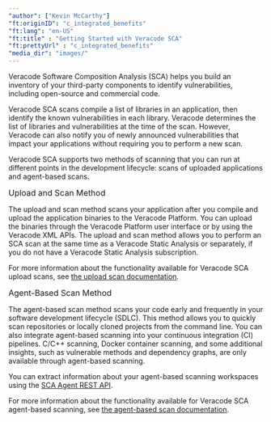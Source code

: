 ```yaml
---
"author": ["Kevin McCarthy"]
"ft:originID": "c_integrated_benefits"
"ft:lang": "en-US"
"ft:title" : "Getting Started with Veracode SCA"
"ft:prettyUrl" : "c_integrated_benefits"
"media_dir": "images/"
---
```


Veracode Software Composition Analysis (SCA) helps you build an inventory of your third-party components to identify vulnerabilities, including open-source and commercial code.

Veracode SCA scans compile a list of libraries in an application, then identify the known vulnerabilities in each library. Veracode determines the list of libraries and vulnerabilities at the time of the scan. However, Veracode can also notify you of newly announced vulnerabilities that impact your applications without requiring you to perform a new scan.

Veracode SCA supports two methods of scanning that you can run at different points in the development lifecycle: scans of uploaded applications and agent-based scans.

<p><span style="font-size: medium;">Upload and Scan Method</span></p>

The upload and scan method scans your application after you compile and upload the application binaries to the Veracode Platform. You can upload the binaries through the Veracode Platform user interface or by using the Veracode XML APIs. The upload and scan method allows you to perform an SCA scan at the same time as a Veracode Static Analysis or separately, if you do not have a Veracode Static Analysis subscription.


For more information about the functionality available for Veracode SCA upload scans, see [the upload scan documentation](https://docs.veracode.com/r/c_about_SCA).

<p><span style="font-size: medium;">Agent-Based Scan Method</span></p>

The agent-based scan method scans your code early and frequently in your software development lifecycle (SDLC). This method allows you to quickly scan repositories or locally cloned projects from the command line. You can also integrate agent-based scanning into your continuous integration (CI) pipelines. C/C++ scanning, Docker container scanning, and some additional insights, such as vulnerable methods and dependency graphs, are only available through agent-based scanning.


You can extract information about your agent-based scanning workspaces using the [SCA Agent REST API](https://docs.veracode.com/r/c_sourceclear_intro).

For more information about the functionality available for Veracode SCA agent-based scanning, see [the agent-based scan documentation](https://docs.veracode.com/r/Agent_Based_Scans).